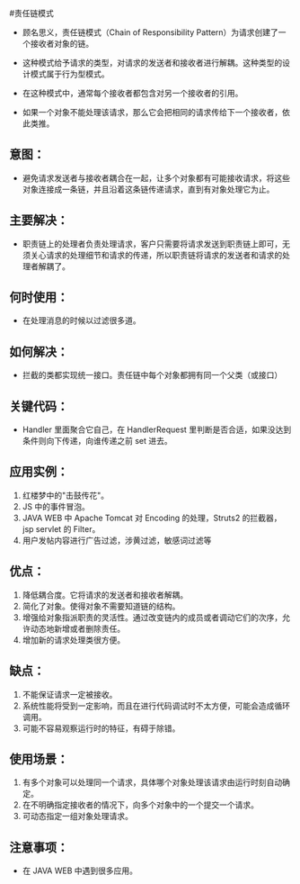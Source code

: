 #责任链模式
- 顾名思义，责任链模式（Chain of Responsibility Pattern）为请求创建了一个接收者对象的链。
- 这种模式给予请求的类型，对请求的发送者和接收者进行解耦。这种类型的设计模式属于行为型模式。

- 在这种模式中，通常每个接收者都包含对另一个接收者的引用。
- 如果一个对象不能处理该请求，那么它会把相同的请求传给下一个接收者，依此类推。
## 意图：
- 避免请求发送者与接收者耦合在一起，让多个对象都有可能接收请求，将这些对象连接成一条链，并且沿着这条链传递请求，直到有对象处理它为止。

## 主要解决：
- 职责链上的处理者负责处理请求，客户只需要将请求发送到职责链上即可，无须关心请求的处理细节和请求的传递，所以职责链将请求的发送者和请求的处理者解耦了。

## 何时使用：
- 在处理消息的时候以过滤很多道。

## 如何解决：
- 拦截的类都实现统一接口。责任链中每个对象都拥有同一个父类（或接口）

## 关键代码：
- Handler 里面聚合它自己，在 HandlerRequest 里判断是否合适，如果没达到条件则向下传递，向谁传递之前 set 进去。

## 应用实例： 
1. 红楼梦中的"击鼓传花"。 
2. JS 中的事件冒泡。 
3. JAVA WEB 中 Apache Tomcat 对 Encoding 的处理，Struts2 的拦截器，jsp servlet 的 Filter。
4. 用户发帖内容进行广告过滤，涉黄过滤，敏感词过滤等

## 优点： 
1. 降低耦合度。它将请求的发送者和接收者解耦。 
2. 简化了对象。使得对象不需要知道链的结构。 
3. 增强给对象指派职责的灵活性。通过改变链内的成员或者调动它们的次序，允许动态地新增或者删除责任。 
4. 增加新的请求处理类很方便。

## 缺点： 
1. 不能保证请求一定被接收。 
2. 系统性能将受到一定影响，而且在进行代码调试时不太方便，可能会造成循环调用。 
3. 可能不容易观察运行时的特征，有碍于除错。
## 使用场景： 
1. 有多个对象可以处理同一个请求，具体哪个对象处理该请求由运行时刻自动确定。 
2. 在不明确指定接收者的情况下，向多个对象中的一个提交一个请求。 
3. 可动态指定一组对象处理请求。

## 注意事项：
- 在 JAVA WEB 中遇到很多应用。